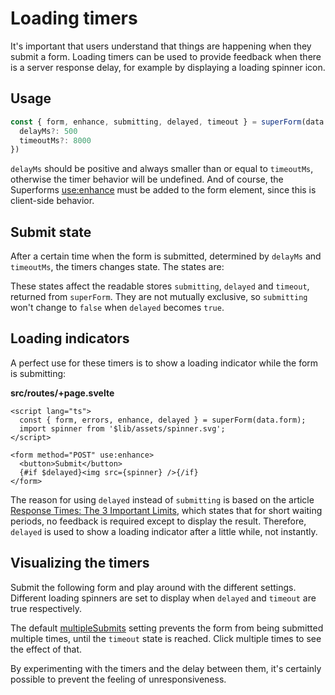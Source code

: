 <script lang="ts">
  import Head from '$lib/Head.svelte'
  import Form from './Form.svelte'
  import Next from '$lib/Next.svelte'
  import Timers from '$lib/Timers.svelte'
	import SuperDebug from 'sveltekit-superforms/client/SuperDebug.svelte'
  import { concepts } from '$lib/navigation/sections'

	export let data;
</script>

# Loading timers

<Head title="Timers for loading spinners" />

It's important that users understand that things are happening when they submit a form. Loading timers can be used to provide feedback when there is a server response delay, for example by displaying a loading spinner icon.

## Usage

```ts
const { form, enhance, submitting, delayed, timeout } = superForm(data.form, {
  delayMs?: 500
  timeoutMs?: 8000
})
```

`delayMs` should be positive and always smaller than or equal to `timeoutMs`, otherwise the timer behavior will be undefined. And of course, the Superforms [use:enhance](/concepts/enhance) must be added to the form element, since this is client-side behavior.

## Submit state

After a certain time when the form is submitted, determined by `delayMs` and `timeoutMs`, the timers changes state. The states are:

<Timers />

These states affect the readable stores `submitting`, `delayed` and `timeout`, returned from `superForm`. They are not mutually exclusive, so `submitting` won't change to `false` when `delayed` becomes `true`.

## Loading indicators

A perfect use for these timers is to show a loading indicator while the form is submitting:

**src/routes/+page.svelte**

```svelte
<script lang="ts">
  const { form, errors, enhance, delayed } = superForm(data.form);
  import spinner from '$lib/assets/spinner.svg';
</script>

<form method="POST" use:enhance>
  <button>Submit</button>
  {#if $delayed}<img src={spinner} />{/if}
</form>
```

The reason for using `delayed` instead of `submitting` is based on the article [Response Times: The 3 Important Limits](https://www.nngroup.com/articles/response-times-3-important-limits/), which states that for short waiting periods, no feedback is required except to display the result. Therefore, `delayed` is used to show a loading indicator after a little while, not instantly.

## Visualizing the timers

Submit the following form and play around with the different settings. Different loading spinners are set to display when `delayed` and `timeout` are true respectively. 

The default [multipleSubmits](/concepts/submit-behavior#multiplesubmits) setting prevents the form from being submitted multiple times, until the `timeout` state is reached. Click multiple times to see the effect of that.

<Form data={data} />

By experimenting with the timers and the delay between them, it's certainly possible to prevent the feeling of unresponsiveness.

<Next section={concepts} />
